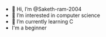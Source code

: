 - 👋 Hi, I’m @Saketh-ram-2004
- 👀 I’m interested in computer science
- 🌱 I’m currently learning C
-    I'm a beginner

<!---
Saketh-ram-2004/Saketh-ram-2004 is a ✨ special ✨ repository because its `README.md` (this file) appears on your GitHub profile.
You can click the Preview link to take a look at your changes.
--->

